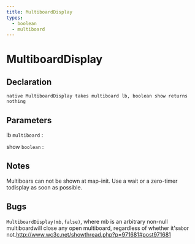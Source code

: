 ```yaml
---
title: MultiboardDisplay
types:
  - boolean
  - multiboard
---
```


# MultiboardDisplay

## Declaration

```jass
native MultiboardDisplay takes multiboard lb, boolean show returns nothing
```

## Parameters
lb `multiboard`
: 

show `boolean`
: 

## Notes 
Multiboars can not be shown at map-init. Use a wait or a zero-timer todisplay as soon as possible.

## Bugs 
`MultiboardDisplay(mb,false)`, where mb is an arbitrary non-null multiboardwill close any open multiboard, regardless of whether it's`mb`or not.<http://www.wc3c.net/showthread.php?p=971681#post971681>
